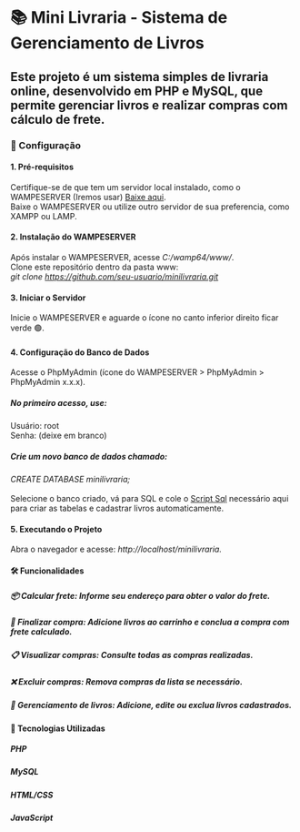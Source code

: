 # 📚 Mini Livraria - Sistema de Gerenciamento de Livros
## Este projeto é um sistema simples de livraria online, desenvolvido em PHP e MySQL, que permite gerenciar livros e realizar compras com cálculo de frete.

### 🚀 Configuração
#### 1. Pré-requisitos<br/>
Certifique-se de que tem um servidor local instalado, como o WAMPESERVER (Iremos usar) [Baixe aqui](https://sourceforge.net/projects/wampserver/).<br/>
Baixe o WAMPESERVER ou utilize outro servidor de sua preferencia, como XAMPP ou LAMP.<br/>

#### 2. Instalação do WAMPESERVER<br/>
Após instalar o WAMPESERVER, acesse _C:/wamp64/www/_.<br/>
Clone este repositório dentro da pasta www:<br/>
_git clone https://github.com/seu-usuario/minilivraria.git<br/>_

#### 3. Iniciar o Servidor<br/>
Inicie o WAMPESERVER e aguarde o ícone no canto inferior direito ficar verde 🟢.<br/>

#### 4. Configuração do Banco de Dados<br/>
Acesse o PhpMyAdmin (ícone do WAMPESERVER > PhpMyAdmin > PhpMyAdmin x.x.x).<br/>

##### No primeiro acesso, use:<br/>

Usuário: root<br/>
Senha: (deixe em branco)<br/>

##### Crie um novo banco de dados chamado:<br/>
_CREATE DATABASE minilivraria;<br/><br/>_
Selecione o banco criado, vá para SQL e cole o [Script Sql](https://docs.google.com/document/d/1G7yLGBYf2eEt22k0FWbv9nC9ykV4LW41qo__cWe_Bng/edit?tab=t.0) necessário aqui para criar as tabelas e cadastrar livros automaticamente.<br/>

#### 5. Executando o Projeto<br/>
Abra o navegador e acesse: _http://localhost/minilivraria.<br/>_
#### 🛠️ Funcionalidades<br/>
##### 📦 Calcular frete: Informe seu endereço para obter o valor do frete.<br/>
##### 🛒 Finalizar compra: Adicione livros ao carrinho e conclua a compra com frete calculado.<br/>
##### 📋 Visualizar compras: Consulte todas as compras realizadas.<br/>
##### ❌ Excluir compras: Remova compras da lista se necessário.<br/>
##### 📖 Gerenciamento de livros: Adicione, edite ou exclua livros cadastrados.<br/>

#### 🔧 Tecnologias Utilizadas<br/>
##### PHP
##### MySQL
##### HTML/CSS
##### JavaScript

